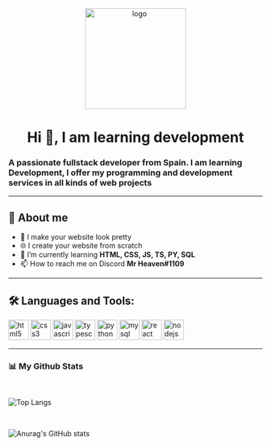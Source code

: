 <div id="header">
<center>  
    <img src="https://media.giphy.com/media/2IudUHdI075HL02Pkk/giphy.gif" alt="logo" width="200"/>
    <h1>Hi 👋, I am learning development</h1>
</center>
    <h3 aling="center">A passionate fullstack developer from Spain. I am learning Development, I offer my programming and development services in all kinds of web projects</h3>
</div>

---

## 📝 About me

- 🧡 I make your website look pretty
- 🌐 I create your website from scratch
- 🌱 I’m currently learning **HTML, CSS, JS, TS, PY, SQL**
- 📫 How to reach me on Discord **Mr Heaven#1109**

---

## 🛠️ Languages and Tools:

<div>
  <img src="https://cdn.jsdelivr.net/gh/devicons/devicon/icons/html5/html5-original-wordmark.svg" alt="html5" width="40" height="40"/>
  <img src="https://cdn.jsdelivr.net/gh/devicons/devicon/icons/css3/css3-original-wordmark.svg" alt="css3" width="40" height="40"/>
  <img src="https://cdn.jsdelivr.net/gh/devicons/devicon/icons/javascript/javascript-original.svg" alt="javascript" width="40" height="40"/>
  <img src="https://cdn.jsdelivr.net/gh/devicons/devicon/icons/typescript/typescript-original.svg" alt="typescript" width="40" height="40"/>
  <img src="https://cdn.jsdelivr.net/gh/devicons/devicon/icons/python/python-original.svg" alt="python" width="40" height="40"/>
  <img src="https://cdn.jsdelivr.net/gh/devicons/devicon/icons/mysql/mysql-original-wordmark.svg" alt="mysql" width="40" height="40"/>
  <img src="https://cdn.jsdelivr.net/gh/devicons/devicon/icons/react/react-original-wordmark.svg" alt="react" width="40" height="40"/>
  <img src="https://cdn.jsdelivr.net/gh/devicons/devicon/icons/nodejs/nodejs-original-wordmark.svg" alt="nodejs" width="40" height="40"/>
</div>

---

### 📊 My Github Stats
<br>


![Top Langs](https://github-readme-stats.vercel.app/api/top-langs/?username=Mrheaven778&layout=compact&theme=jolly&border_radius=1&locale=es)

<br>

![Anurag's GitHub stats](https://github-readme-stats.vercel.app/api?username=Mrheaven778&show_icons=true&theme=jolly&border_radius=1&locale=es)

